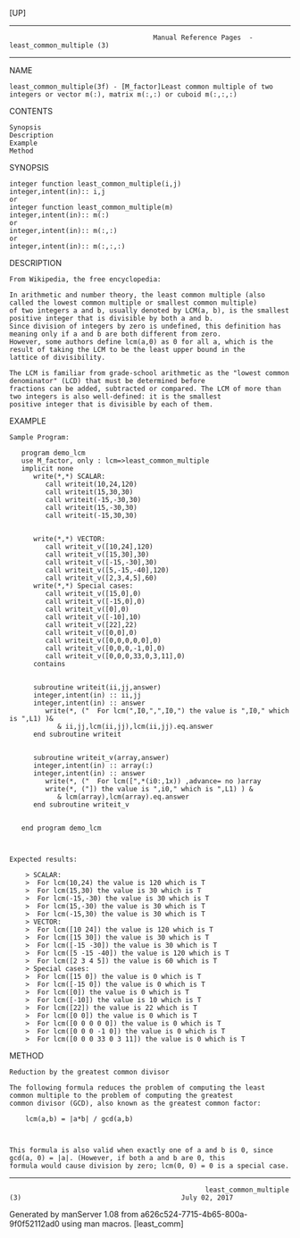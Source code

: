 [UP]

-----------------------------------------------------------------------------------------------------------------------------------
                                        Manual Reference Pages  - least_common_multiple (3)
-----------------------------------------------------------------------------------------------------------------------------------
                                                                 
NAME

    least_common_multiple(3f) - [M_factor]Least common multiple of two integers or vector m(:), matrix m(:,:) or cuboid m(:,:,:)

CONTENTS

    Synopsis
    Description
    Example
    Method

SYNOPSIS

    integer function least_common_multiple(i,j)
    integer,intent(in):: i,j
    or
    integer function least_common_multiple(m)
    integer,intent(in):: m(:)
    or
    integer,intent(in):: m(:,:)
    or
    integer,intent(in):: m(:,:,:)

DESCRIPTION

    From Wikipedia, the free encyclopedia:

    In arithmetic and number theory, the least common multiple (also called the lowest common multiple or smallest common multiple)
    of two integers a and b, usually denoted by LCM(a, b), is the smallest positive integer that is divisible by both a and b.
    Since division of integers by zero is undefined, this definition has meaning only if a and b are both different from zero.
    However, some authors define lcm(a,0) as 0 for all a, which is the result of taking the LCM to be the least upper bound in the
    lattice of divisibility.

    The LCM is familiar from grade-school arithmetic as the "lowest common denominator" (LCD) that must be determined before
    fractions can be added, subtracted or compared. The LCM of more than two integers is also well-defined: it is the smallest
    positive integer that is divisible by each of them.

EXAMPLE

    Sample Program:

       program demo_lcm
       use M_factor, only : lcm=>least_common_multiple
       implicit none
          write(*,*) SCALAR: 
             call writeit(10,24,120)
             call writeit(15,30,30)
             call writeit(-15,-30,30)
             call writeit(15,-30,30)
             call writeit(-15,30,30)


          write(*,*) VECTOR: 
             call writeit_v([10,24],120)
             call writeit_v([15,30],30)
             call writeit_v([-15,-30],30)
             call writeit_v([5,-15,-40],120)
             call writeit_v([2,3,4,5],60)
          write(*,*) Special cases: 
             call writeit_v([15,0],0)
             call writeit_v([-15,0],0)
             call writeit_v([0],0)
             call writeit_v([-10],10)
             call writeit_v([22],22)
             call writeit_v([0,0],0)
             call writeit_v([0,0,0,0,0],0)
             call writeit_v([0,0,0,-1,0],0)
             call writeit_v([0,0,0,33,0,3,11],0)
          contains


          subroutine writeit(ii,jj,answer)
          integer,intent(in) :: ii,jj
          integer,intent(in) :: answer
             write(*, ("  For lcm(",I0,",",I0,") the value is ",I0," which is ",L1) )&
                & ii,jj,lcm(ii,jj),lcm(ii,jj).eq.answer
          end subroutine writeit


          subroutine writeit_v(array,answer)
          integer,intent(in) :: array(:)
          integer,intent(in) :: answer
             write(*, ("  For lcm([",*(i0:,1x)) ,advance= no )array
             write(*, ("]) the value is ",i0," which is ",L1) ) &
                & lcm(array),lcm(array).eq.answer
          end subroutine writeit_v


       end program demo_lcm



    Expected results:

        > SCALAR:
        >  For lcm(10,24) the value is 120 which is T
        >  For lcm(15,30) the value is 30 which is T
        >  For lcm(-15,-30) the value is 30 which is T
        >  For lcm(15,-30) the value is 30 which is T
        >  For lcm(-15,30) the value is 30 which is T
        > VECTOR:
        >  For lcm([10 24]) the value is 120 which is T
        >  For lcm([15 30]) the value is 30 which is T
        >  For lcm([-15 -30]) the value is 30 which is T
        >  For lcm([5 -15 -40]) the value is 120 which is T
        >  For lcm([2 3 4 5]) the value is 60 which is T
        > Special cases:
        >  For lcm([15 0]) the value is 0 which is T
        >  For lcm([-15 0]) the value is 0 which is T
        >  For lcm([0]) the value is 0 which is T
        >  For lcm([-10]) the value is 10 which is T
        >  For lcm([22]) the value is 22 which is T
        >  For lcm([0 0]) the value is 0 which is T
        >  For lcm([0 0 0 0 0]) the value is 0 which is T
        >  For lcm([0 0 0 -1 0]) the value is 0 which is T
        >  For lcm([0 0 0 33 0 3 11]) the value is 0 which is T



METHOD

    Reduction by the greatest common divisor

    The following formula reduces the problem of computing the least common multiple to the problem of computing the greatest
    common divisor (GCD), also known as the greatest common factor:

        lcm(a,b) = |a*b| / gcd(a,b)



    This formula is also valid when exactly one of a and b is 0, since gcd(a, 0) = |a|. (However, if both a and b are 0, this
    formula would cause division by zero; lcm(0, 0) = 0 is a special case.

-----------------------------------------------------------------------------------------------------------------------------------

                                                     least_common_multiple (3)                                        July 02, 2017

Generated by manServer 1.08 from a626c524-7715-4b65-800a-9f0f52112ad0 using man macros.
                                                           [least_comm]

